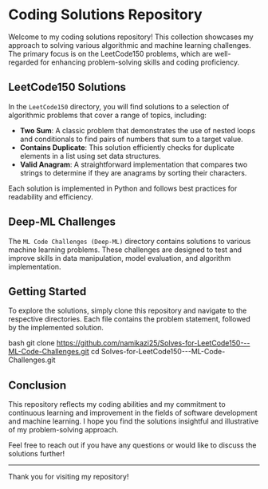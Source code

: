 # Coding Solutions Repository

Welcome to my coding solutions repository! This collection showcases my approach to solving various algorithmic and machine learning challenges. The primary focus is on the LeetCode150 problems, which are well-regarded for enhancing problem-solving skills and coding proficiency.

## LeetCode150 Solutions

In the `LeetCode150` directory, you will find solutions to a selection of algorithmic problems that cover a range of topics, including:

- **Two Sum**: A classic problem that demonstrates the use of nested loops and conditionals to find pairs of numbers that sum to a target value.
- **Contains Duplicate**: This solution efficiently checks for duplicate elements in a list using set data structures.
- **Valid Anagram**: A straightforward implementation that compares two strings to determine if they are anagrams by sorting their characters.

Each solution is implemented in Python and follows best practices for readability and efficiency.

## Deep-ML Challenges

The `ML Code Challenges (Deep-ML)` directory contains solutions to various machine learning problems. These challenges are designed to test and improve skills in data manipulation, model evaluation, and algorithm implementation.

## Getting Started

To explore the solutions, simply clone this repository and navigate to the respective directories. Each file contains the problem statement, followed by the implemented solution.

bash
git clone https://github.com/namikazi25/Solves-for-LeetCode150---ML-Code-Challenges.git
cd Solves-for-LeetCode150---ML-Code-Challenges.git

## Conclusion

This repository reflects my coding abilities and my commitment to continuous learning and improvement in the fields of software development and machine learning. I hope you find the solutions insightful and illustrative of my problem-solving approach.

Feel free to reach out if you have any questions or would like to discuss the solutions further!

---

Thank you for visiting my repository!
